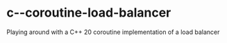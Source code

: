 # c--coroutine-load-balancer
Playing around with a C++ 20 coroutine implementation of a load balancer
